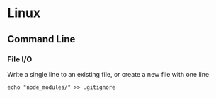 Linux
=====

Command Line
------------

### File I/O ###

Write a single line to an existing file, or create a new file with one line

`echo "node_modules/" >> .gitignore`
